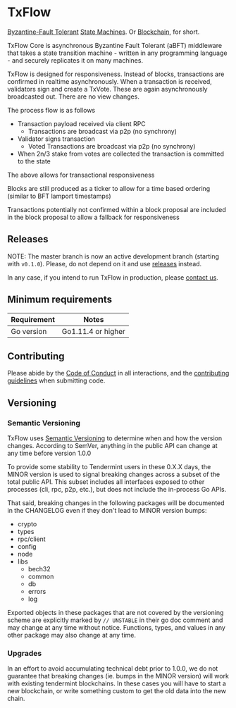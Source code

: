 # TxFlow

[Byzantine-Fault Tolerant](https://en.wikipedia.org/wiki/Byzantine_fault_tolerance)
[State Machines](https://en.wikipedia.org/wiki/State_machine_replication).
Or [Blockchain](https://en.wikipedia.org/wiki/Blockchain_(database)), for short.

TxFlow Core is asynchronous Byzantine Fault Tolerant (aBFT) middleware that takes a state transition machine - written in any programming language -
and securely replicates it on many machines.

TxFlow is designed for responsiveness. Instead of blocks, transactions are confirmed in realtime asynchronously. When a transaction is received, validators sign and create a TxVote. These are again asynchronously broadcasted out. There are no view changes.

The process flow is as follows

- Transaction payload received via client RPC
  - Transactions are broadcast via p2p (no synchrony)
- Validator signs transaction 
  - Voted Transactions are broadcast via p2p (no synchrony)
- When 2n/3 stake from votes are collected the transaction is committed to the state

The above allows for transactional responsiveness

Blocks are still produced as a ticker to allow for a time based ordering (similar to BFT lamport timestamps)

Transactions potentially not confirmed within a block proposal are included in the block proposal to allow a fallback for responsiveness

## Releases

NOTE: The master branch is now an active development branch (starting with `v0.1.0`). Please, do not depend on it and
use [releases](https://github.com/Fantom-foundation/go-txflow/releases) instead.

In any case, if you intend to run TxFlow in production,
please [contact us](mailto:contact@fantom.foundation).

## Minimum requirements

Requirement|Notes
---|---
Go version | Go1.11.4 or higher

## Contributing

Please abide by the [Code of Conduct](CODE_OF_CONDUCT.md) in all interactions,
and the [contributing guidelines](CONTRIBUTING.md) when submitting code.

## Versioning

### Semantic Versioning

TxFlow uses [Semantic Versioning](http://semver.org/) to determine when and how the version changes.
According to SemVer, anything in the public API can change at any time before version 1.0.0

To provide some stability to Tendermint users in these 0.X.X days, the MINOR version is used
to signal breaking changes across a subset of the total public API. This subset includes all
interfaces exposed to other processes (cli, rpc, p2p, etc.), but does not
include the in-process Go APIs.

That said, breaking changes in the following packages will be documented in the
CHANGELOG even if they don't lead to MINOR version bumps:

- crypto
- types
- rpc/client
- config
- node
- libs
  - bech32
  - common
  - db
  - errors
  - log

Exported objects in these packages that are not covered by the versioning scheme
are explicitly marked by `// UNSTABLE` in their go doc comment and may change at any
time without notice. Functions, types, and values in any other package may also change at any time.

### Upgrades

In an effort to avoid accumulating technical debt prior to 1.0.0,
we do not guarantee that breaking changes (ie. bumps in the MINOR version)
will work with existing tendermint blockchains. In these cases you will
have to start a new blockchain, or write something custom to get the old
data into the new chain.
